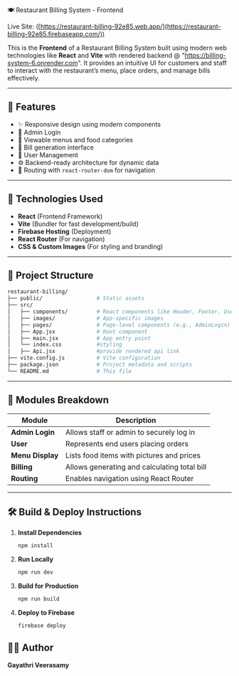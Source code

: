  🍽️ Restaurant Billing System - Frontend

Live Site: ([https://restaurant-billing-92e85.web.app/](https://restaurant-billing-92e85.firebaseapp.com/))

This is the **Frontend** of a Restaurant Billing System built using modern web technologies like **React** and **Vite** with rendered backend @ "https://billing-system-6.onrender.com". It provides an intuitive UI for customers and staff to interact with the restaurant’s menu, place orders, and manage bills effectively.

---

## 🚀 Features

- ✨ Responsive design using modern components
- 🔐 Admin Login
- 📜 Viewable menus and food categories
- 🧾 Bill generation interface
- 👤 User Management
- ⚙️ Backend-ready architecture for dynamic data
- 🔄 Routing with `react-router-dom` for navigation

---

## 🔧 Technologies Used

- **React** (Frontend Framework)
- **Vite** (Bundler for fast development/build)
- **Firebase Hosting** (Deployment)
- **React Router** (For navigation)
- **CSS & Custom Images** (For styling and branding)

---

## 📁 Project Structure

```bash
restaurant-billing/
├── public/                 # Static assets
├── src/
│   ├── components/         # React components like Header, Footer, User
│   ├── images/             # App-specific images
│   ├── pages/              # Page-level components (e.g., AdminLogin)
│   ├── App.jsx             # Root component
│   ├── main.jsx            # App entry point
│   └── index.css           #styling
|   ├── Api.jsx             #provide rendered api link
├── vite.config.js          # Vite configuration
├── package.json            # Project metadata and scripts
└── README.md               # This file
````

---

## 🧩 Modules Breakdown

| Module           | Description                                  |
| ---------------- | -------------------------------------------- |
| **Admin Login**  | Allows staff or admin to securely log in     |
| **User**         | Represents end users placing orders          |
| **Menu Display** | Lists food items with pictures and prices    |
| **Billing**      | Allows generating and calculating total bill |
| **Routing**      | Enables navigation using React Router        |

---

## 🛠️ Build & Deploy Instructions

1. **Install Dependencies**

   ```bash
   npm install
   ```

2. **Run Locally**

   ```bash
   npm run dev
   ```

3. **Build for Production**

   ```bash
   npm run build
   ```

4. **Deploy to Firebase**

   ```bash
   firebase deploy
   ```


## 🧑‍💻 Author

**Gayathri Veerasamy**

